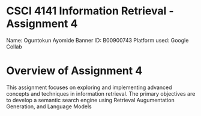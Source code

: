 # CSCI 4141 Information Retrieval - Assignment 4

Name: Oguntokun Ayomide
Banner ID: B00900743
Platform used: Google Collab

# Overview of Assignment 4

This assignment focuses on exploring and implementing advanced concepts and techniques in information
retrieval. The primary objectives are to develop a semantic search engine using Retrieval
Augumentation Generation, and Language Models
